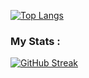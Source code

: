 [![Top Langs](https://github-readme-stats.vercel.app/api/top-langs/?username=kingraphaii&layout=compact&theme=transparent&card_width=720&langs_count=10&hide_title=true)](https://github.com/anuraghazra/github-readme-stats)

### My Stats :
[![GitHub Streak](https://streak-stats.demolab.com?user=kingraphaii&theme=transparent&border_radius=8.3&card_width=612)](https://git.io/streak-stats)
